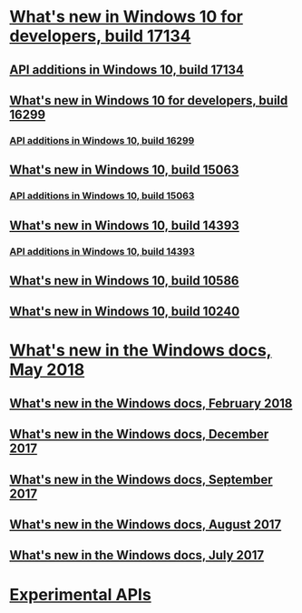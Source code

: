 # [What's new in Windows 10 for developers, build 17134](../whats-new/windows-10-build-17134.md)
## [API additions in Windows 10, build 17134](../whats-new/windows-10-build-17134-api-diff.md)
## [What's new in Windows 10 for developers, build 16299](../whats-new/windows-10-build-16299.md)
### [API additions in Windows 10, build 16299](../whats-new/windows-10-build-16299-api-diff.md)
## [What's new in Windows 10, build 15063](../whats-new/windows-10-build-15063.md)
### [API additions in Windows 10, build 15063](../whats-new/windows-10-build-15063-api-diff.md)
## [What's new in Windows 10, build 14393](../whats-new/windows-10-build-14393.md)
### [API additions in Windows 10, build 14393](../whats-new/windows-10-build-14393-api-diff.md)
## [What's new in Windows 10, build 10586](../whats-new/windows-10-build-10586.md)
## [What's new in Windows 10, build 10240](../whats-new/windows-10-build-10240.md)
# [What's new in the Windows docs, May 2018](../whats-new/windows-docs-may-2018.md)
## [What's new in the Windows docs, February 2018](../whats-new/windows-docs-february-2018.md)
## [What's new in the Windows docs, December 2017](../whats-new/windows-docs-december-2017.md)
## [What's new in the Windows docs, September 2017](../whats-new/windows-docs-september-2017.md)
## [What's new in the Windows docs, August 2017](../whats-new/windows-docs-august-2017.md)
## [What's new in the Windows docs, July 2017](../whats-new/windows-docs-july-2017.md)
# [Experimental APIs](../whats-new/experimental-apis.md)